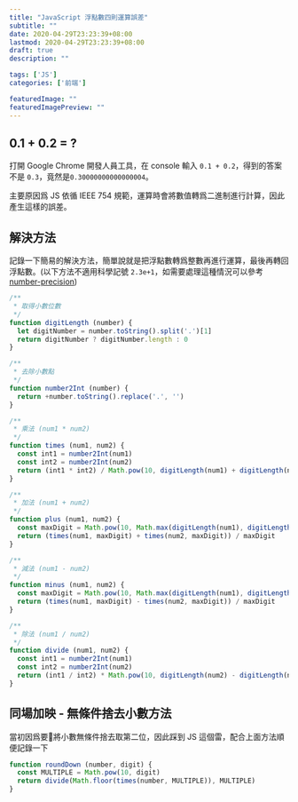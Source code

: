 ```yaml
---
title: "JavaScript 浮點數四則運算誤差"
subtitle: ""
date: 2020-04-29T23:23:39+08:00
lastmod: 2020-04-29T23:23:39+08:00
draft: true
description: ""

tags: ['JS']
categories: ['前端']

featuredImage: ""
featuredImagePreview: ""
---
```




## 0.1 + 0.2 = ?

打開 Google Chrome 開發人員工具，在 console 輸入 `0.1 + 0.2`，得到的答案不是 `0.3`，竟然是`0.30000000000000004`。

主要原因爲 JS 依循 IEEE 754 規範，運算時會將數值轉爲二進制進行計算，因此產生這樣的誤差。

## 解決方法

記錄一下簡易的解決方法，簡單說就是把浮點數轉爲整數再進行運算，最後再轉回浮點數。(以下方法不適用科學記號 `2.3e+1`，如需要處理這種情況可以參考 [number-precision](https://github.com/nefe/number-precision))

```js
/**
 * 取得小數位數
 */
function digitLength (number) {
  let digitNumber = number.toString().split('.')[1]
  return digitNumber ? digitNumber.length : 0
}

/**
 * 去除小數點
 */
function number2Int (number) {
  return +number.toString().replace('.', '')
}

/**
 * 乘法 (num1 * num2)
 */
function times (num1, num2) {
  const int1 = number2Int(num1)
  const int2 = number2Int(num2)
  return (int1 * int2) / Math.pow(10, digitLength(num1) + digitLength(num2))
}

/**
 * 加法 (num1 + num2)
 */
function plus (num1, num2) {
  const maxDigit = Math.pow(10, Math.max(digitLength(num1), digitLength(num2)))
  return (times(num1, maxDigit) + times(num2, maxDigit)) / maxDigit
}

/**
 * 減法 (num1 - num2)
 */
function minus (num1, num2) {
  const maxDigit = Math.pow(10, Math.max(digitLength(num1), digitLength(num2)))
  return (times(num1, maxDigit) - times(num2, maxDigit)) / maxDigit
}

/**
 * 除法 (num1 / num2)
 */
function divide (num1, num2) {
  const int1 = number2Int(num1)
  const int2 = number2Int(num2)
  return (int1 / int2) * Math.pow(10, digitLength(num2) - digitLength(num1))
}
```

## 同場加映 - 無條件捨去小數方法
當初因爲要將小數無條件捨去取第二位，因此踩到 JS 這個雷，配合上面方法順便記錄一下

```js
function roundDown (number, digit) {
  const MULTIPLE = Math.pow(10, digit)
  return divide(Math.floor(times(number, MULTIPLE)), MULTIPLE)
}
```

